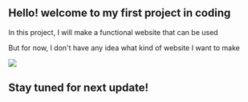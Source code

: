 
<h2> Hello! welcome to my first project in coding</h2>
<p> In this project, I will make a functional website that can be used </p>
<p> But for now, I don't have any idea what kind of website I want to make</p>
<img src="https://i.gifer.com/8RBk.gif">
<h2> Stay tuned for next update! </h2>
